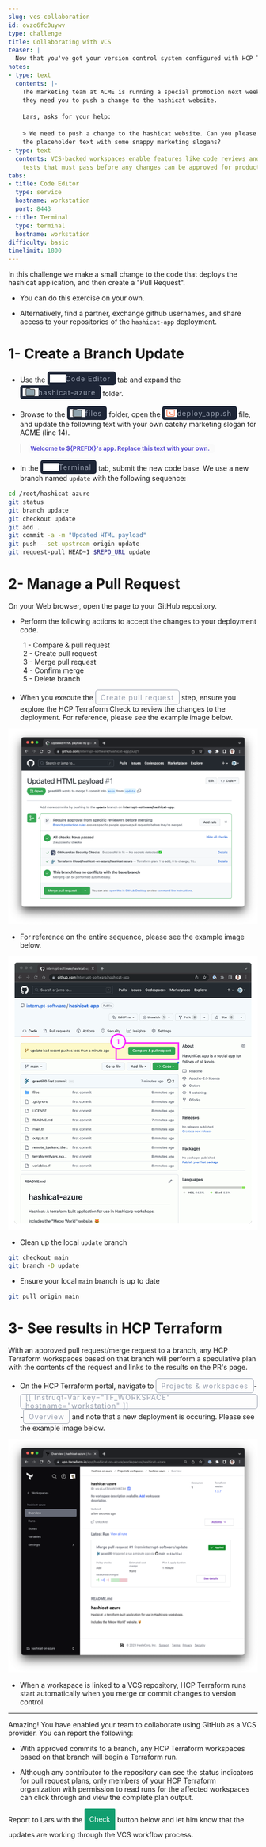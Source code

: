 ```yaml
---
slug: vcs-collaboration
id: ovzo6fc0uywv
type: challenge
title: Collaborating with VCS
teaser: |
  Now that you've got your version control system configured with HCP Terraform, you can collaborate on changes to your application deployment.
notes:
- type: text
  contents: |-
    The marketing team at ACME is running a special promotion next week and
    they need you to push a change to the hashicat website.

    Lars, asks for your help:

    > We need to push a change to the hashicat website. Can you please update
    the placeholder text with some snappy marketing slogans?
- type: text
  contents: VCS-backed workspaces enable features like code reviews and automated
    tests that must pass before any changes can be approved for production.
tabs:
- title: Code Editor
  type: service
  hostname: workstation
  port: 8443
- title: Terminal
  type: terminal
  hostname: workstation
difficulty: basic
timelimit: 1800
---
```

<style>
  v {
    display: inline-flex;
    color: white;
    background-color: rgb(17, 158, 111);
    align-items: center;
    justify-content: center;
    font-size: 14px;
    padding: 10px;
    border-radius: 2px;
    height: 24px;
  }

  r {
    display: inline-flex;
    color: white;
    background-color: #c73445;
    align-items: center;
    justify-content: center;
    font-size: 14px;
    padding: 10px;
    border-radius: 2px;
    height: 24px;
  }

  m {
    display: inline-flex;
    color: white;
    background-color: #584ED5;
    align-items: center;
    justify-content: center;
    font-size: 14px;
    padding: 10px;
    border-radius: 2px;
    height: 24px;
  }

  x {
    display: inline-flex;
    border-radius: 5px;
    border: 1px solid rgba(151,159,175,1);
    /* background-color: rgba(151,159,175,1); */
    /* background-color: rgba(30,38,55,1); */
    color: rgba(151,159,175,1);
    padding: 2px 10px 2px 10px;
    font-size: 14px;
    letter-spacing: 1.2px;
    align-items: center;
    justify-content: center;
    height: 24px;
  }

  t {
    display: inline-flex;
    border-radius: 5px;
    background-color: rgba(30,38,55,1);
    color: rgba(151,159,175,1);
    padding: 2px 10px 2px 5px;
    font-size: 14px;
    letter-spacing: 1.2px;
    align-items: center;
    justify-content: center;
    height: 24px;
  }

  t > a img {
    display: inline-block;
  }

    w {
    display: inline-flex;
    border-radius: 5px;
    background-color: rgba(250,250,250,1);
    color: #584ED5;
    padding: 2px 10px 2px 5px;
    font-size: 12px;
    font-weight: bold;
    align-items: center;
    justify-content: center;
  }

.tab {
  display: inline-block;
  margin-left: 30px;
}
</style>

In this challenge we make a small change to the code that deploys the hashicat application, and then create a "Pull Request".

- You can do this exercise on your own.

- Alternatively, find a partner, exchange github usernames, and share access to your repositories of the `hashicat-app` deployment.

1- Create a Branch Update
===
- Use the <t><img src="../assets/web.png"/>Code Editor</t> tab and expand the <t><img src="../assets/folder.png"/>hashicat-azure</t> folder.

- Browse to the <t><img src="../assets/folder.png"/>files</t> folder, open the <t><img src="../assets/bash-icon.png"/>deploy_app.sh</t> file, and update the following text with your own catchy marketing slogan for ACME (line 14).

> <w>Welcome to ${PREFIX}'s app. Replace this text with your own.</w>

- In the <t><img src="../assets/shell.png"/>Terminal</t> tab, submit the new code base. We use a new branch named `update` with the following sequence:

```bash
cd /root/hashicat-azure
git status
git branch update
git checkout update
git add .
git commit -a -m "Updated HTML payload"
git push --set-upstream origin update
git request-pull HEAD~1 $REPO_URL update


```

2- Manage a Pull Request
===
On your Web browser, open the page to your GitHub repository.

- Perform the following actions to accept the changes to your deployment code.

<span class="tab"></span>1 - Compare & pull request
<br><span class="tab"></span>2 - Create pull request
<br><span class="tab"></span>3 - Merge pull request
<br><span class="tab"></span>4 - Confirm merge
<br><span class="tab"></span>5 - Delete branch

- When you execute the <x>Create pull request</x> step, ensure you explore the HCP Terraform Check to review the changes to the deployment. For reference, please see the example image below.

![Git PR Check](../assets/git_pr_check.png)

- For reference on the entire sequence, please see the example image below.

![Pull Request](../assets/pull_request.gif)

- Clean up the local `update` branch

```bash
git checkout main
git branch -D update


```

- Ensure your local `main` branch is up to date

```bash
git pull origin main


```

3- See results in HCP Terraform
===
With an approved pull request/merge request to a branch, any HCP Terraform workspaces based on that branch will perform a speculative plan with the contents of the request and links to the results on the PR's page.

- On the HCP Terraform portal, navigate to <x>Projects & workspaces</x>-<x>[[ Instruqt-Var key="TF_WORKSPACE" hostname="workstation" ]]</x>-<x>Overview</x> and note that a new deployment is occuring. Please see the example image below.

![Workspace PR Merge](../assets/workspace_pr_merge.png)

- When a workspace is linked to a VCS repository, HCP Terraform runs start automatically when you merge or commit changes to version control.

---
Amazing! You have enabled your team to collaborate using GitHub as a VCS provider. You can report the following:

- With approved commits to a branch, any HCP Terraform workspaces based on that branch will begin a Terraform run.

- Although any contributor to the repository can see the status indicators for pull request plans, only members of your HCP Terraform organization with permission to read runs for the affected workspaces can click through and view the complete plan output.

Report to Lars with the <v>Check</v> button below and let him know that the updates are working through the VCS workflow process.